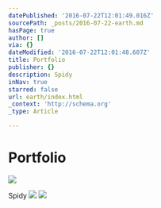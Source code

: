 ```yaml
---
datePublished: '2016-07-22T12:01:49.016Z'
sourcePath: _posts/2016-07-22-earth.md
hasPage: true
author: []
via: {}
dateModified: '2016-07-22T12:01:48.607Z'
title: Portfolio
publisher: {}
description: Spidy
inNav: true
starred: false
url: earth/index.html
_context: 'http://schema.org'
_type: Article

---
```

# Portfolio
![](https://the-grid-user-content.s3-us-west-2.amazonaws.com/6508bd04-56b5-4f5d-8d8e-cb697aefa86a.jpg)

Spidy
![](https://the-grid-user-content.s3-us-west-2.amazonaws.com/24023491-b2bb-4662-8fde-5b115156975b.jpg)
![](https://the-grid-user-content.s3-us-west-2.amazonaws.com/c25373b6-e486-49d9-9429-aeb633941f26.jpg)